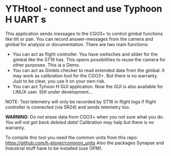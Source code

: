 # YTHtool - connect and use Typhoon H UART s
This application sends messages to the CGO3+ to control gimbal functions like tilt or pan. You can record answer-messages from the camera and gimbal for analysis or documentation.
There are two main functions:
- You can act as flight controller. You have switsches and slider for the gimbal like the ST16 has. This opens possibilities to reuse the camera for other purposes. This ia a Demo.
- You can act as Gimbls checker to read extended data from the gimbal. It may work as calibration tool for the CGO3+. But there is no warranty. Just to be clear, you use it on your own risk.
- You can act Tyhoon H GUI application. Now the GUI is also available for LINUX user. Still under development...

NOTE: Test telemetry will only be recorded by ST16 in flight logs if flight controller is connected (via SR24) and sends telemetry too.

**WARNING:** Do not erase data from CGO3+ when you not sure what you do. *You will not get back deleted data!* Calibration may halp but there is no warranty.

To compile this tool you need the common units from this repo: https://github.com/h-elsner/common_units
Also the packages Synapse and Industrial stuff have to be installed (use OPM).

